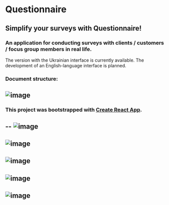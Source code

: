 # Questionnaire
## Simplify your surveys with Questionnaire!

### An application for conducting surveys with clients / customers / focus group members in real life.

The version with the Ukrainian interface is currently available. The development of an English-language interface is planned.

### Document structure:
![image](https://user-images.githubusercontent.com/112722061/227899517-9ea75427-03b8-4105-8774-c91068125168.png)
--

### This project was bootstrapped with [Create React App](https://github.com/facebook/create-react-app).
--
![image](https://user-images.githubusercontent.com/112722061/227651331-5ba289e2-a6c2-404d-818e-76d0cc006a74.png)
--
![image](https://user-images.githubusercontent.com/112722061/227652325-b7600493-457a-4de2-b262-db77f4e67f20.png)
--
![image](https://user-images.githubusercontent.com/112722061/227652426-c3550e92-5947-40e5-b9df-02e8c8c9a843.png)
--
![image](https://user-images.githubusercontent.com/112722061/227652470-a083d4dc-5f77-409c-8716-226c3134aee3.png)
--
![image](https://user-images.githubusercontent.com/112722061/227652528-0ba8dd06-640d-4b28-a7a0-9faa07fe65d7.png)
--
